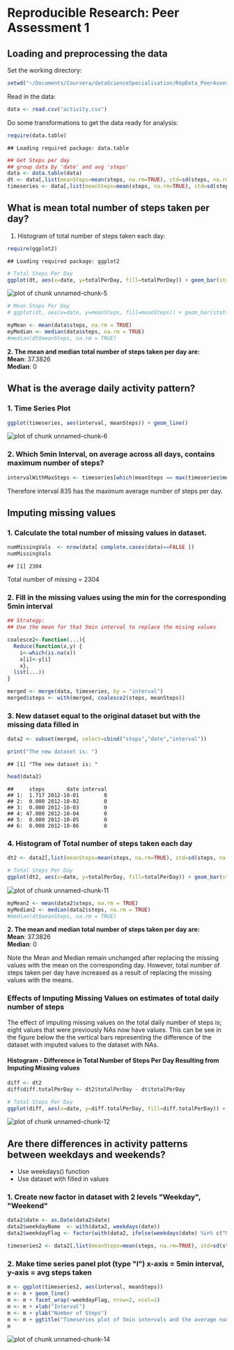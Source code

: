 # Reproducible Research: Peer Assessment 1


## Loading and preprocessing the data
Set the working directory:

```r
setwd("~/Documents/Coursera/dataScienceSpecialisation/RepData_PeerAssessment1")
```

Read in the data:

```r
data <- read.csv("activity.csv")
```

Do some transformations to get the data ready for analysis:

```r
require(data.table)
```

```
## Loading required package: data.table
```


```r
## Get Steps per day
## group data by 'date' and avg 'steps'
data <- data.table(data)
dt <- data[,list(meanSteps=mean(steps, na.rm=TRUE), std=sd(steps, na.rm=TRUE), totalPerDay=sum(steps, na.rm=TRUE)), by=date]
timeseries <- data[,list(meanSteps=mean(steps, na.rm=TRUE), std=sd(steps, na.rm=TRUE), totalPerDay=sum(steps, na.rm=TRUE)), by=interval]
```

## What is mean total number of steps taken per day?
1. Histogram of total number of steps taken each day:

```r
require(ggplot2)
```

```
## Loading required package: ggplot2
```

```r
# Total Steps Per Day
ggplot(dt, aes(x=date, y=totalPerDay, fill=totalPerDay)) + geom_bar(stat="identity")
```

![plot of chunk unnamed-chunk-5](figure/unnamed-chunk-5.png) 

```r
# Mean Steps Per Day
# ggplot(dt, aes(x=date, y=meanSteps, fill=meanSteps)) + geom_bar(stat="identity")

myMean <- mean(data$steps, na.rm = TRUE)
myMedian <- median(data$steps, na.rm = TRUE)
#median(dt$meanSteps, na.rm = TRUE)
```

**2. The mean and median total number of steps taken per day are:**  
**Mean**:       37.3826     
**Median**:     0   


## What is the average daily activity pattern?
### 1. Time Series Plot

```r
ggplot(timeseries, aes(interval, meanSteps)) + geom_line()
```

![plot of chunk unnamed-chunk-6](figure/unnamed-chunk-6.png) 

### 2. Which 5min Interval, on average across all days, contains maximum number of steps?

```r
intervalWithMaxSteps <- timeseries[which(meanSteps == max(timeseries$meanSteps)), ]$interval
```
Therefore interval 835 has the maximum average number of steps per day.


## Imputing missing values
### 1. Calculate the total number of missing values in dataset.

```r
numMissingVals  <- nrow(data[ complete.cases(data)==FALSE ])
numMissingVals
```

```
## [1] 2304
```
Total number of missing = 2304





### 2. Fill in the missing values using the min for the corresponding 5min interval

```r
## Strategy:
## Use the mean for that 5min interval to replace the mising values

coalesce2<-function(...){
  Reduce(function(x,y) {
    i<-which(is.na(x))
    x[i]<-y[i]
    x},
  list(...))
}

merged <- merge(data, timeseries, by = "interval")
merged$steps <- with(merged, coalesce2(steps, meanSteps))
```


### 3. New dataset equal to the original dataset but with the missing data filled in

```r
data2 <- subset(merged, select=cbind("steps","date","interval"))

print("The new dataset is: ")
```

```
## [1] "The new dataset is: "
```

```r
head(data2)      
```

```
##     steps       date interval
## 1:  1.717 2012-10-01        0
## 2:  0.000 2012-10-02        0
## 3:  0.000 2012-10-03        0
## 4: 47.000 2012-10-04        0
## 5:  0.000 2012-10-05        0
## 6:  0.000 2012-10-06        0
```







### 4. Histogram of Total number of steps taken each day

```r
dt2 <- data2[,list(meanSteps=mean(steps, na.rm=TRUE), std=sd(steps, na.rm=TRUE), totalPerDay=sum(steps, na.rm=TRUE)), by=date]

# Total Steps Per Day
ggplot(dt2, aes(x=date, y=totalPerDay, fill=totalPerDay)) + geom_bar(stat="identity")
```

![plot of chunk unnamed-chunk-11](figure/unnamed-chunk-11.png) 

```r
myMean2 <- mean(data2$steps, na.rm = TRUE)
myMedian2 <- median(data2$steps, na.rm = TRUE)
#median(dt$meanSteps, na.rm = TRUE)
```

**2. The mean and median total number of steps taken per day are:**  
**Mean**:       37.3826     
**Median**:     0   

Note the Mean and Median remain unchanged after replacing the missing values with the mean on the corresponding day.
However, total number of steps taken per day have increased as a result of replacing the missing values with the means.


### Effects of Imputing Missing Values on estimates of total daily number of steps
The effect of imputing missing values on the total daily number of steps is; eight values that were previously NAs now have values. This can be see in the figure below the the vertical bars representing the difference of the dataset with imputed values to the dataset with NAs.

#### Histogram - Difference in Total Number of Steps Per Day Resulting from Imputing Missing values

```r
diff <- dt2
diff$diff.totalPerDay <- dt2$totalPerDay - dt$totalPerDay

# Total Steps Per Day
ggplot(diff, aes(x=date, y=diff.totalPerDay, fill=diff.totalPerDay)) + geom_bar(stat="identity")
```

![plot of chunk unnamed-chunk-12](figure/unnamed-chunk-12.png) 

## Are there differences in activity patterns between weekdays and weekends?
- Use weekdays() function
- Use dataset with filled in values

### 1. Create new factor in dataset with 2 levels "Weekday", "Weekend"

```r
data2$date <- as.Date(data2$date)
data2$weekdayName  <- with(data2, weekdays(date))
data2$weekdayFlag <- factor(with(data2, ifelse(weekdays(date) %in% c("Monday","Tuesday", "Wednesday","Thursday", "Friday")  ,"Weekday" ,"Weekend" )) )

timeseries2 <- data2[,list(meanSteps=mean(steps, na.rm=TRUE), std=sd(steps, na.rm=TRUE), totalPerDay=sum(steps, na.rm=TRUE)), by=c("weekdayFlag","interval")]
```


### 2. Make time series panel plot (type "l") x-axis = 5min interval, y-axis = avg steps taken

```r
m <- ggplot(timeseries2, aes(interval, meanSteps)) 
m <- m + geom_line() 
m <- m + facet_wrap(~weekdayFlag, nrow=2, ncol=1)
m <- m + xlab("Interval")
m <- m + ylab("Number of Steps")
m <- m + ggtitle("Timeseries plot of 5min intervals and the average number of steps taken per interval")
m
```

![plot of chunk unnamed-chunk-14](figure/unnamed-chunk-14.png) 
























